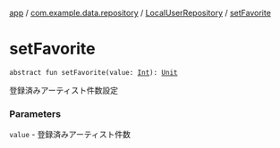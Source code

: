 [app](../../index.md) / [com.example.data.repository](../index.md) / [LocalUserRepository](index.md) / [setFavorite](./set-favorite.md)

# setFavorite

`abstract fun setFavorite(value: `[`Int`](https://kotlinlang.org/api/latest/jvm/stdlib/kotlin/-int/index.html)`): `[`Unit`](https://kotlinlang.org/api/latest/jvm/stdlib/kotlin/-unit/index.html)

登録済みアーティスト件数設定

### Parameters

`value` - 登録済みアーティスト件数